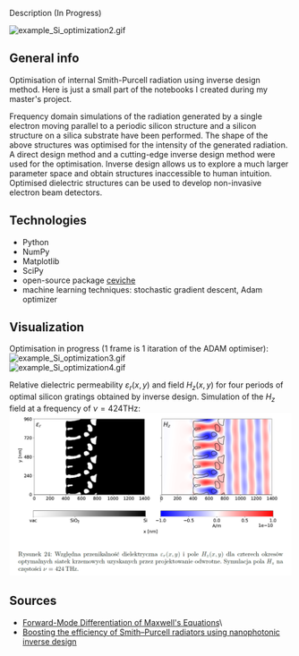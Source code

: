 Description (In Progress)

![example_Si_optimization2.gif](https://github.com/dmytrokovych/iSPR-inverse-design/blob/main/gifs/example_Si_optimization2.gif)


## General info
Optimisation of internal Smith-Purcell radiation using inverse design method. Here is just a small part of the notebooks I created during my master's project.  

Frequency domain simulations of the radiation generated by a single electron moving parallel to
a periodic silicon structure and a silicon structure on a silica substrate have been performed. The
shape of the above structures was optimised for the intensity of the generated radiation. A direct
design method and a cutting-edge inverse design method were used for the optimisation. Inverse
design allows us to explore a much larger parameter space and obtain structures inaccessible to
human intuition. Optimised dielectric structures can be used to develop non-invasive electron beam
detectors.

## Technologies
- Python 
- NumPy
- Matplotlib
- SciPy
- open-source package [ceviche](https://github.com/fancompute/ceviche)
- machine learning techniques: stochastic gradient descent, Adam optimizer 

## Visualization
Optimisation in progress (1 frame is 1 itaration of the ADAM optimiser):\
![example_Si_optimization3.gif](https://github.com/dmytrokovych/iSPR-inverse-design/blob/main/gifs/example_Si_optimization3.gif)\
![example_Si_optimization4.gif](https://github.com/dmytrokovych/iSPR-inverse-design/blob/main/gifs/example_Si_optimization4.gif)

Relative dielectric permeability $\varepsilon_r(x, y)$ and field $H_z(x, y)$ for four periods of optimal silicon gratings obtained by inverse design. Simulation of the $H_z$ field at a frequency of $\nu = 424 \mathrm{THz}$:\
![example_Si_optimization4.gif](https://github.com/dmytrokovych/iSPR-inverse-design/blob/main/gifs/MS_example.png)

## Sources
- [Forward-Mode Differentiation of Maxwell's Equations](https://arxiv.org/abs/1908.10507)\
- [Boosting the efficiency of Smith–Purcell radiators using nanophotonic inverse design](https://pubs.acs.org/doi/10.1021/acsphotonics.1c01687)
